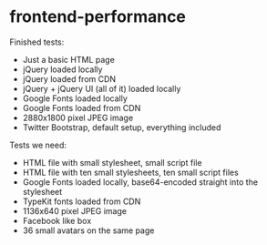 frontend-performance
====================

Finished tests:
* Just a basic HTML page
* jQuery loaded locally
* jQuery loaded from CDN
* jQuery + jQuery UI (all of it) loaded locally
* Google Fonts loaded locally
* Google Fonts loaded from CDN
* 2880x1800 pixel JPEG image
* Twitter Bootstrap, default setup, everything included

Tests we need:
* HTML file with small stylesheet, small script file
* HTML file with ten small stylesheets, ten small script files
* Google Fonts loaded locally, base64-encoded straight into the stylesheet
* TypeKit fonts loaded from CDN
* 1136x640 pixel JPEG image
* Facebook like box
* 36 small avatars on the same page
